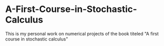 # A-First-Course-in-Stochastic-Calculus
This is my personal work on numerical projects of the book titeled "A first course in stochastic calculus"
